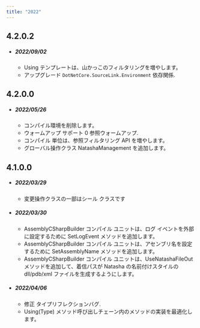 ```yaml
---
title: "2022"
---  
```


## 4.2.0.2

 - ##### 2022/09/02
   - Using テンプレートは、山かっこのフィルタリングを増やします。
   - アップグレード `DotNetCore.SourceLink.Environment` 依存関係.



## 4.2.0.0

 - ##### 2022/05/26
   - コンパイル環境を削除します。
   - ウォームアップ サポート 0 参照ウォームアップ.
   - コンパイル 単位は、参照フィルタリング API を増やします。
   - グローバル操作クラス NatashaManagement を追加します。


## 4.1.0.0

 - ##### 2022/03/29

   - 変更操作クラスの一部はシール クラスです

 - ##### 2022/03/30

   - AssemblyCSharpBuilder コンパイル ユニットは、ログ イベントを外部に設定するために SetLogEvent メソッドを追加します。
   - AssemblyCSharpBuilder コンパイル ユニットは、アセンブリ名を設定するために SetAssemblyName メソッドを追加します。
   - AssemblyCSharpBuilder コンパイル ユニットは、UseNatashaFileOut メソッドを追加して、着信パスが Natasha の名前付けスタイルの dll/pdb/xml ファイルを生成するようにします。

 - ##### 2022/04/06

   - 修正 タイプリフレクションバグ.
   - Using(Type) メソッド呼び出しチェーン内のメソッドの実装を最適化します。